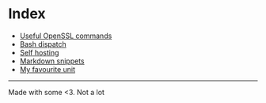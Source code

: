 # Index

- [Useful OpenSSL commands](openssl.md)
- [Bash dispatch](dispatch.md)
- [Self hosting](hosting.md)
- [Markdown snippets](markdown.md)
- [My favourite unit](unit.md)


---
Made with some <3. Not a lot
<!-- #  &nbsp; -->
<!-- This ~~will be eventually~~ is generated. -->